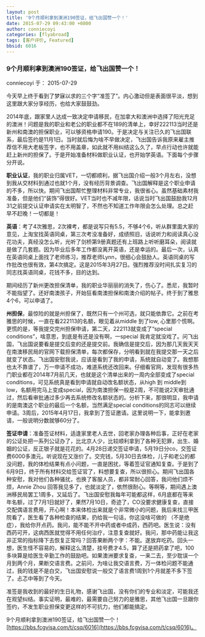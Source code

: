 ```yaml
---
layout: post
title: '9个月顺利拿到澳洲190签证，给飞出国赞一个！'
date: 2015-07-29 09:43:00 +0800
author: conniecoyi
categories: [flyabroad]
tags: [客户评价, Featured]
bbsid: 6016
---
```


### 9个月顺利拿到澳洲190签证，给飞出国赞一个！

conniecoyi 于： 2015-07-29

今天早上终于看到了梦寐以求的三个字“准签了”。内心激动但是表面很平淡，想到这里跟大家分享经历，也给大家鼓鼓劲。

2014年底，跟家里人达成一致决定申请移民，在加拿大和澳洲中选择了阳光充足的澳洲！问题是我的职业和老公的职业都不在189的清单上，幸好222113当时还是新州和南澳的担保职业，可以够资格申请190。于是决定与关注已久的飞出国联系，最后签约是11月1日。当时就后悔为啥不早做决定，飞出国告诉我原来雇主推荐信不用大老板签字，也不用盖章，如此就不用纠结这么久了，早点行动也许就能赶上新州的担保了。于是开始准备材料做职业认证，也开始学英语。下面每个步骤分开说。

**职业认证**，我的职业归属VET，一切都顺利，据飞出国介绍一般3个月左右，没想到我从交材料到通过也就1个月，没有经历背景调查。飞出国解释是这个职业申请的不多，所以快。期间飞出国帮忙整理材料非常专业，我很省心。虽然基础素材我准备，但是他们“装饰”得很好。VET当时也不减年限，话说当时飞出国鼓励我12月31之前提交认证申请实在太明智了，不然也不知道工作年限会怎么处理。总之赶早不赶晚！一切都是！

**英语**：考了4次雅思，2次裸考，都是说写只有5.5，不够4个6，听从群里面大家的意见，上淘宝找英语同桌，第三次考没准备好，成绩照旧，话说听力和阅读真心没花功夫，真经没怎么听，光听了剑桥第9册真题还有上班路上听听磨耳朵，阅读就是做了几套题。因为毕业后多年工作都没离开英语，还是幸运的。最后一次，认真在英语同桌上面找了老师练习，推荐老师Lynn，很细心会鼓励人。英语同桌的写作批改也很有效，第4次搞定。这是2015年3月27日。强烈推荐没时间扎实复习的同志找英语同桌，花钱不多，目的达到。

期间经历了新州更改担保清单，我的职业华丽丽的消失了，伤心了。悉尼，我暂时不能指望了。还好南澳孩子，开始狂看南澳担保和南澳介绍的帖子。终于到了雅思4个6，可以申请了。

**州担保**，最惊险的就是州担保了，既然只有一个州可选，就只能依靠它。之前在考雅思的时候，一直在看222113的名额，眼见着从middle 到了low, 心里那个慌啊。更慌的是，等我提交完州担保申请，第二天，222113就变成了“special conditions”，啥意思，到底是有还是没有啊，一special 我肯定就没戏了。问飞出国，飞出国说要看是提交后变的还是提交前。我确信是提交后，因为那几天我天天在南澳移民局的官网下载担保清单，每次都保存，分明看到就在我提交那一天之后就变了状态。飞出国安慰我说，应该是看到了我的申请，系统就自动变了。我想那也太不靠谱了，万一申请不成功，难道系统还改回来。仔细看官网，发现有很多热门职业都在2014年7月前几天，也就是这个清单出来的一周内全部变成了special conditions，可见系统真是看到申请就自动改名额状态，从high 到 middle到low，名额用完马上变成special，因为南澳担保一般是2周，不可能说2天审批通过，然后看审批通过多少再去系统修改名额状态的。分析下来，那很明显，我申请的是南澳这个职业的最后一个名额，当然满足special conditions的同志可以继续申请。3周后，2015年4月17日，我拿到了签证邀请。这里说明一下，能拿到邀请，一般说明分数就够60分了。

**签证申请**：准备签证材料，适逢家里老人去世，回老家办理各种后事，正好在老家的公证处把一系列公证办了，比北京人少，比较顺利拿到了各种无犯罪，出生、婚姻的公证，反正银子就是花花的。4月28日递交签证申请，5月19日分co，交签证费6000多澳元。听说现在又涨价了。交完钱，5月30日去体检，儿子和老公的都没问题，我的体检结果有点小问题，一直是困扰，等着签证官通知复查。于是到了6月9日，终于所有材料交给签证官了，料想要复查，所以很担心。期间飞出国各种安慰，我对他们各种骚扰，也换了客服人员，都非常耐心回答，我问他们烦不烦，Annie Zhou 回答我见多了，也就淡定了，依然很耐心。等啊等，期间遇上澳洲移民局罢工1周多，又延后了。飞出国安慰我每年可能都这样，6月底都在等来年名额，过了7月1日就好了，果然7月10日，奇迹了，CO没要求健康复查，直接交配偶语言费用，开心啊！本来体检出来就是个非常微小的问题，我后来找三甲医院看了，医生看了各种检查的结果，扔给我一句话，你这没啥可做的 （不是绝症），我给你开点药。我问，能不能不开中药或者中成药，西药吧。医生说：没有西药可开，这病西医就觉得不用任何治疗，注意复查就好。我问，那中药能让我这非正常的指标降下去恢复正常吗？回答果断两个字：不能。遂放弃吃药。回头一想，医生怪不容易的，解释这么清楚，挂号费才4.5，算了还是把药拿了吧，100多块算是给医生辛勤工作的鼓励吧。如果澳洲要求复查，一来二去，至少耽误一个月到两个月，果断交语言费。之前问，为啥让我交语言费，万一体检问题不能通过，我的钱是不是白交，飞出国安慰说一般交了语言费1周到1个月就差不多下签了。忐忑中等到了今天。

准签是我收到的最好的生日礼物，感谢飞出国，没有你们的专业和淡定，可能我还在观望纠结。事实证明，最难的，最需要自己努力的是雅思，其他飞出国一旦跟你签约，不发生职业担保变更这样的不可抗力，他们都能搞定。

9个月顺利拿到澳洲190签证，给飞出国赞一个！  [https://bbs.fcgvisa.com/t/csq/6016](https://bbs.fcgvisa.com/t/csq/6016)。
